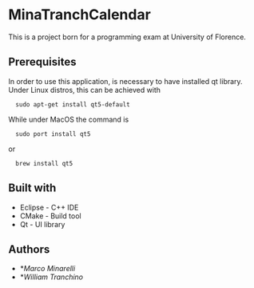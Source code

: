 # MinaTranchCalendar

This is a project born for a programming exam at University of Florence.

## Prerequisites
In order to use this application, is necessary to have installed qt library.
Under Linux distros, this can be achieved with
```
  sudo apt-get install qt5-default
```
While under MacOS the command is 
```
  sudo port install qt5
```
or
```
  brew install qt5
```

## Built with
* Eclipse - C++ IDE
* CMake - Build tool
* Qt - UI library

## Authors
* **Marco Minarelli* 
* **William Tranchino* 

